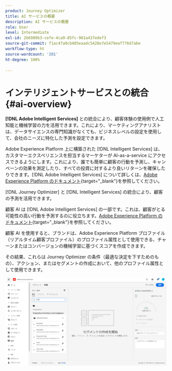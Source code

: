 ```yaml
---
product: Journey Optimizer
title: AI サービスの概要
description: AI サービスの概要
role: User
level: Intermediate
exl-id: 2b6989b3-cefe-4ca9-85fc-961a437edef3
source-git-commit: f1ac47a0cb405eaadc5428e7e5479eaf776d7abe
workflow-type: ht
source-wordcount: '201'
ht-degree: 100%

---
```


# インテリジェントサービスとの統合 {#ai-overview}

**[!DNL Adobe Intelligent Services]** との統合により、顧客体験の使用例で人工知能と機械学習の力を活用できます。これにより、マーケティングアナリストは、データサイエンスの専門知識がなくても、ビジネスレベルの設定を使用して、会社のニーズに特化した予測を設定できます。

Adobe Experience Platform 上に構築された [!DNL Intelligent Services] は、カスタマーエクスペリエンスを担当するマーケターが AI-as-a-service にアクセスできるようにします。これにより、誰でも簡単に顧客の行動を予測し、キャンペーンの効果を測定したり、すべての投資に対するより良いリターンを確保したりできます。[!DNL Adobe Intelligent Services] について詳しくは、[Adobe Experience Platform のドキュメント](https://experienceleague.adobe.com/docs/experience-platform/intelligent-services/home.html?lang=ja){target=&quot;_blank&quot;}を参照してください。

[!DNL Journey Optimizer] と [!DNL Intelligent Services] の統合により、顧客の予測を活用できます。

顧客 AI は [!DNL Adobe Intelligent Services] の一部です。これは、顧客がとる可能性の高い行動を予測するのに役立ちます。[Adobe Experience Platform のドキュメント](https://experienceleague.adobe.com/docs/experience-platform/intelligent-services/customer-ai/overview.html?lang=ja){target=&quot;_blank&quot;}を参照してください。

顧客 AI を使用すると、ブランドは、Adobe Experience Platform プロファイル（リアルタイム顧客プロファイル）のプロファイル属性として使用できる、チャーンまたはコンバージョンの機械学習に基づくスコアを作成できます。

その結果、これらは Journey Optimizer の条件（最適な決定を下すためのもの）、アクション、またはセグメントの作成において、他のプロファイル属性として使用できます。

![](assets/customer-ai.png)

